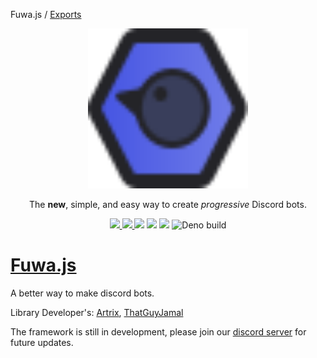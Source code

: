Fuwa.js / [Exports](modules.md)

<div align="center">
    <img src="/assets/Logo.svg" width="256" height="256">
    <p>The <b>new</b>, simple, and easy way to create <em>progressive</em> Discord bots.</p>
    <!-- badges -->
    <p>
        <a href="https://discord.gg/FGn4T9eUp5">
            <img src="https://img.shields.io/discord/788135963528134656?color=7289da&logo=discord&logoColor=white"/>
        </a>
        <a href="https://www.npmjs.com/package/fuwa.js">
            <img src="https://img.shields.io/npm/v/fuwa.js.svg" />
        </a>
        <img src="https://github.com/fuwajs/fuwa.js/workflows/CI/badge.svg" />
        <img src="https://img.shields.io/github/license/fuwajs/fuwa.js" />
        <a href="https://www.codacy.com/gh/fuwajs/fuwa.js/dashboard?utm_source=github.com&amp;utm_medium=referral&amp;utm_content=fuwajs/fuwa.js&amp;utm_campaign=Badge_Grade"><img src="https://app.codacy.com/project/badge/Grade/f0bce02a48ad4ae4b3d5daa4a9156646"/></a>
        <img src="https://github.com/fuwajs/fuwa.js/actions/workflows/deno-build.yml/badge.svg" alt="Deno build" />
    </p>
</div>

# [Fuwa.js](https://github.com/Fuwajs)

A better way to make discord bots.

Library Developer's: [Artrix](https://github.com/Artrix9095), [ThatGuyJamal](https://github.com/ThatGuyJamal)

The framework is still in development, please join our [discord server](https://discord.gg/FGn4T9eUp5) for future updates.
